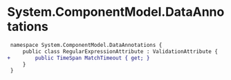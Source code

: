# System.ComponentModel.DataAnnotations

``` diff
 namespace System.ComponentModel.DataAnnotations {
     public class RegularExpressionAttribute : ValidationAttribute {
+        public TimeSpan MatchTimeout { get; }
     }
 }
```
